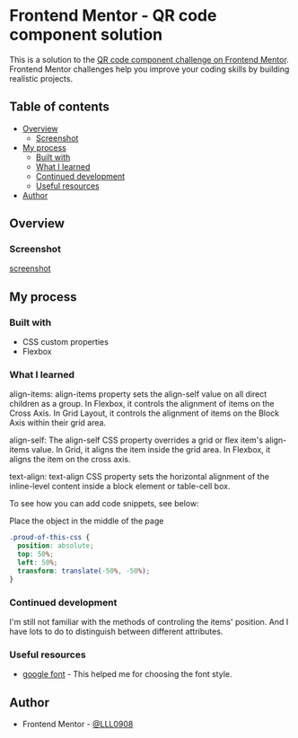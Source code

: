 # Frontend Mentor - QR code component solution

This is a solution to the [QR code component challenge on Frontend Mentor](https://www.frontendmentor.io/challenges/qr-code-component-iux_sIO_H). Frontend Mentor challenges help you improve your coding skills by building realistic projects. 

## Table of contents

- [Overview](#overview)
  - [Screenshot](#screenshot)
- [My process](#my-process)
  - [Built with](#built-with)
  - [What I learned](#what-i-learned)
  - [Continued development](#continued-development)
  - [Useful resources](#useful-resources)
- [Author](#author)

## Overview

### Screenshot

[screenshot](images\screenshot.png)

## My process

### Built with

- CSS custom properties
- Flexbox


### What I learned

align-items: align-items property sets the align-self value on all direct children as a group. In Flexbox, it controls the alignment of items on the Cross Axis. In Grid Layout, it controls the alignment of items on the Block Axis within their grid area.

align-self: The align-self CSS property overrides a grid or flex item's align-items value. In Grid, it aligns the item inside the grid area. In Flexbox, it aligns the item on the cross axis.

text-align: text-align CSS property sets the horizontal alignment of the inline-level content inside a block element or table-cell box.

To see how you can add code snippets, see below:

Place the object in the middle of the page
```css
.proud-of-this-css {
  position: absolute;
  top: 50%;
  left: 50%;
  transform: translate(-50%, -50%);
}
```

### Continued development

I'm still not familiar with the methods of controling the items' position. And I have lots to do to distinguish between different attributes.

### Useful resources

- [google font](https://fonts.google.com/selection/embed) - This helped me for choosing the font style.


## Author
- Frontend Mentor - [@LLL0908](https://www.frontendmentor.io/profile/LLL0908)

